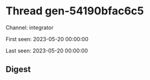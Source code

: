 # Thread gen-54190bfac6c5
Channel: integrator

First seen: 2023-05-20 00:00:00

Last seen: 2023-05-20 00:00:00

## Digest


